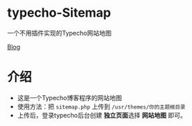 # typecho-Sitemap

一个不用插件实现的Typecho网站地图

[Blog](https://gxusb.com)

# 介绍

 - 这是一个Typecho博客程序的网站地图
 - 使用方法：把 `sitemap.php` 上传到 `/usr/themes/你的主题根目录` 
 - 上传后，登录typecho后台创建 **独立页面**选择 **网站地图** 即可。
